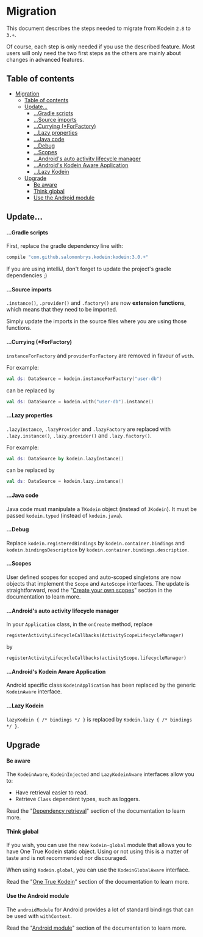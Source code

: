 # Migration

This document describes the steps needed to migrate from Kodein `2.8` to `3.+`.

Of course, each step is only needed if you use the described feature. Most users will only need the two first steps as
the others are mainly about changes in advanced features.

## Table of contents

  * [Migration](#migration)
    * [Table of contents](#table-of-contents)
    * [Update...](#update)
        * [...Gradle scripts](#gradle-scripts)
        * [...Source imports](#source-imports)
        * [...Currying (*ForFactory)](#currying-forfactory)
        * [...Lazy properties](#lazy-properties)
        * [...Java code](#java-code)
        * [...Debug](#debug)
        * [...Scopes](#scopes)
        * [...Android's auto activity lifecycle manager](#androids-auto-activity-lifecycle-manager)
        * [...Android's Kodein Aware Application](#androids-kodein-aware-application)
        * [...Lazy Kodein](#lazy-kodein)
    * [Upgrade](#upgrade)
        * [Be aware](#be-aware)
        * [Think global](#think-global)
        * [Use the Android module](#use-the-android-module)


## Update...

#### ...Gradle scripts

First, replace the gradle dependency line with:

```groovy
compile "com.github.salomonbrys.kodein:kodein:3.0.+"
```

If you are using intelliJ, don't forget to update the project's gradle dependencies ;)


#### ...Source imports

`.instance()`, `.provider()` and `.factory()` are now **extension functions**, which means that they need to be
imported.

Simply update the imports in the source files where you are using those functions.


#### ...Currying (*ForFactory)

`instanceForFactory` and `providerForFactory` are removed in favour of `with`.

For example:

```kotlin
val ds: DataSource = kodein.instanceForFactory("user-db")
```

can be replaced by

```kotlin
val ds: DataSource = kodein.with("user-db").instance()
```


#### ...Lazy properties

`.lazyInstance`, `.lazyProvider` and `.lazyFactory` are replaced with `.lazy.instance()`, `.lazy.provider()` and
`.lazy.factory()`.

For example:

```kotlin
val ds: DataSource by kodein.lazyInstance()
```

can be replaced by

```kotlin
val ds: DataSource = kodein.lazy.instance()
```


#### ...Java code

Java code must manipulate a `TKodein` object (instead of `JKodein`).
It must be passed `kodein.typed` (instead of `kodein.java`).


#### ...Debug

Replace `kodein.registeredBindings` by `kodein.container.bindings`
and `kodein.bindingsDescription` by `kodein.container.bindings.description`.


#### ...Scopes

User defined scopes for scoped and auto-scoped singletons are now objects that implement the `Scope` and `AutoScope`
interfaces. The update is straightforward, read the "[Create your own scopes](https://salomonbrys.github.io/Kodein/#_create_your_own_scopes)" section in the documentation to learn more.


#### ...Android's auto activity lifecycle manager

In your `Application` class, in the `onCreate` method, replace

```
registerActivityLifecycleCallbacks(ActivityScopeLifecycleManager)
```

by

```
registerActivityLifecycleCallbacks(activityScope.lifecycleManager)
```


#### ...Android's Kodein Aware Application

Android specific class `KodeinApplication` has been replaced by the generic `KodeinAware` interface.


#### ...Lazy Kodein

`lazyKodein { /* bindings */ }` is replaced by `Kodein.lazy { /* bindings */ }`.


## Upgrade

#### Be aware

The `KodeinAware`, `KodeinInjected` and `LazyKodeinAware` interfaces allow you to:

- Have retrieval easier to read.
- Retrieve `Class` dependent types, such as loggers.

Read the "[Dependency retrieval](https://salomonbrys.github.io/Kodein/#_dependency_retrieval)" section of the documentation to learn more.


#### Think global

If you wish, you can use the new `kodein-global` module that allows you to have One True Kodein static object. Using
or not using this is a matter of taste and is not recommended nor discouraged.

When using `Kodein.global`, you can use the `KodeinGlobalAware` interface.

Read the "[One True Kodein](https://salomonbrys.github.io/Kodein/#_the_god_complex_one_true_kodein)" section of the documentation to learn more.


#### Use the Android module

The `androidModule` for Android provides a lot of standard bindings that can be used with `withContext`.

Read the "[Android module](https://salomonbrys.github.io/Kodein/#_android_module)" section of the documentation to learn more.
